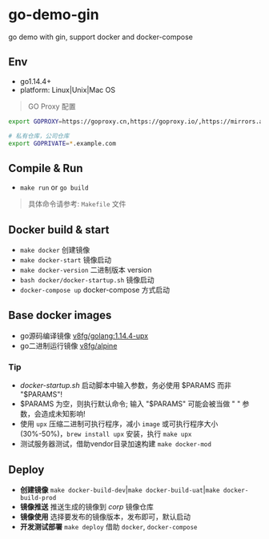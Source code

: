 # go-demo-gin

go demo with gin, support docker and docker-compose

## Env

- go1.14.4+
- platform: Linux|Unix|Mac OS

>GO Proxy 配置

```bash
export GOPROXY=https://goproxy.cn,https://goproxy.io/,https://mirrors.aliyun.com/goproxy/,https://gocenter.io/,https://proxy.golang.org,direct

# 私有仓库，公司仓库
export GOPRIVATE=*.example.com
```
## Compile & Run

- `make run` or `go build`

>具体命令请参考: `Makefile` 文件

## Docker build & start

- `make docker`        创建镜像
- `make docker-start`  镜像启动
- `make docker-version` 二进制版本 version
- `bash docker/docker-startup.sh` 镜像启动
- `docker-compose up` docker-compose 方式启动

## Base docker images

- go源码编译镜像 [v8fg/golang:1.14.4-upx](https://hub.docker.com/repository/docker/v8fg/golang)
- go二进制运行镜像 [v8fg/alpine](https://hub.docker.com/repository/docker/v8fg/alpine)

### Tip

- *docker-startup.sh* 启动脚本中输入参数，务必使用 $PARAMS 而非 "$PARAMS"!
- $PARAMS 为空，则执行默认命令; 输入 "$PARAMS" 可能会被当做 " " 参数，会造成未知影响!
- 使用 `upx` 压缩二进制可执行程序，减小 `image` 或可执行程序大小(30%-50%)，`brew install upx` 安装，执行 `make upx`
- 测试服务器测试，借助vendor目录加速构建 `make docker-mod`

## Deploy

- **创建镜像** `make docker-build-dev`|`make docker-build-uat`|`make docker-build-prod`
- **镜像推送** 推送生成的镜像到 *corp* 镜像仓库
- **镜像使用** 选择要发布的镜像版本，发布即可，默认启动
- **开发测试部署** `make deploy` 借助 `docker`, `docker-compose`
